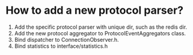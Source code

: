 # How to add a new protocol parser?

1. Add the specific protocol parser with unique dir, such as the redis dir.
2. Add the new protocol aggregator to ProtocolEventAggregators class.
3. Bind dispatcher to ConnectionObserver.h.
4. Bind statistics to interface/statistics.h
